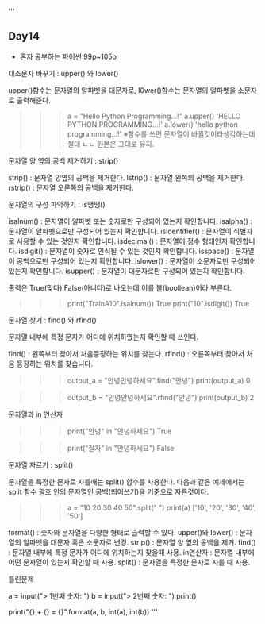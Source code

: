 '''
## Day14

* 혼자 공부하는 파이썬 99p~105p

대소문자 바꾸기 : upper() 와 lower()

upper()함수는 문자열의 알파벳을 대문자로, l0wer()함수는 문자열의 알파벳을 소문자로 출력해준다.

>>>a = "Hello Python Programming...!"
>>>a.upper()
'HELLO PYTHON PROGRAMMING...!'
>>>a.lower()
'hello python programming...!'
    ※함수를 쓰면 문자열이 바뀔것이라생각하는데 절대 ㄴㄴ 원본은 그대로 유지.

문자열 양 옆의 공백 제거하기 : strip()

strip() : 문자열 양옆의 공백을 제거한다.
lstrip() : 문자열 왼쪽의 공백을 제거한다.
rstrip() : 문자열 오른쪽의 공백을 제거한다.

문자열의 구성 파악하기 : is땡땡()

isalnum() : 문자열이 알파벳 또는 숫자로만 구성되어 있는지 확인합니다.
isalpha() : 문자열이 알파벳으로만 구성되어 있는지 확인합니다.
isidentifier() : 문자열이 식별자로 사용할 수 있는 것인지 확인합니다.
isdecimal() : 문자열이 정수 형태인지 확인합니다.
isdigit() : 문자열이 숫자로 인식될 수 있는 것인지 확인합니다.
isspace() : 문자열이 공백으로만 구성되어 있는지 확인합니다.
islower() : 문자열이 소문자로만 구성되어 있는지 확인합니다.
isupper() : 문자열이 대문자로만 구성되어 있는지 확인합니다.

출력은 True(맞다) False(아니다)로 나오는데 이를 불(boollean)이라 부른다.

>>>print("TrainA10".isalnum())
True
>>>print("10".isdigit())
True

문자열 찾기 : find() 와 rfind()

문자열 내부에 특정 문자가 어디에 위치하였는지 확인할 때 쓰인다.

find() : 왼쪽부터 찾아서 처음등장하는 위치를 찾는다.
rfind() : 오른쪽부터 찾아서 처음 등장하는 위치를 찾습니다.

>>>output_a = "안녕안녕하세요".find("안녕")
>>>print(output_a)
0

>>>output_b = "안녕안녕하세요".rfind("안녕")
>>>print(output_b)
2

문자열과 in 연산자
>>>print("안녕" in "안녕하세요")
True

>>>print("잘자" in "안녕하세요")
False

문자열 자르기 : split()

문자열을 특정한 문자로 자를때는 split() 함수를 사용한다. 다음과 같은 예제에서는
split 함수 괄호 안의 문자열인 공백(띄어쓰기)을 기준으로 자른것이다.

>>>a = "10 20 30 40 50".split(" ")
>>>print(a)
['10', '20', '30', '40', '50']

format() : 숫자와 문자열을 다양한 형태로 출력할 수 있다.
upper()와 lower() : 문자열의 알파벳을 대문자 혹은 소문자로 변경.
strip() : 문자열 양 옆의 공백을 제거.
find() : 문자열 내부에 특정 문자가 어디에 위치하는지 찾을때 사용.
in연산자 : 문자열 내부에 어떤 문자열이 있는지 확인할 때 사용.
split() : 문자열을 특정한 문자로 자를 때 사용.

틀린문제

a = input("> 1번째 숫자: ")
b = input("> 2번째 숫자: ")
print()

print("{} + {} = {}".format(a, b, int(a), int(b))
'''
